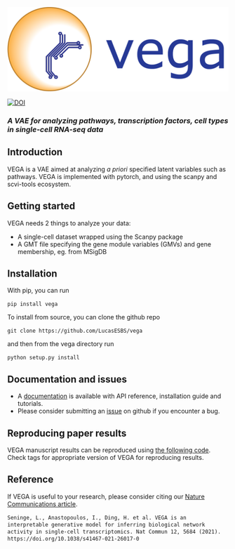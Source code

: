 ![logo](docs/source/_static/logo.png?raw=true "VEGA")

[![DOI](https://zenodo.org/badge/326273034.svg)](https://zenodo.org/badge/latestdoi/326273034)
### _A VAE for analyzing pathways, transcription factors, cell types in single-cell RNA-seq data_

## Introduction

VEGA is a VAE aimed at analyzing _a priori_ specified latent variables such as pathways. VEGA is implemented with pytorch, and using the scanpy and scvi-tools ecosystem.

## Getting started

VEGA needs 2 things to analyze your data:

* A single-cell dataset wrapped using the Scanpy package
* A GMT file specifying the gene module variables (GMVs) and gene membership, eg. from MSigDB

## Installation

With pip, you can run
```
pip install vega
```

To install from source, you can clone the github repo
```
git clone https://github.com/LucasESBS/vega
```

and then from the vega directory run

```
python setup.py install
```

## Documentation and issues

- A [documentation](https://vega-documentation.readthedocs.io/en/latest/index.html) is available with API reference, installation guide and tutorials.
- Please consider submitting an [issue](https://github.com/LucasESBS/vega/issues) on github if you encounter a bug.

## Reproducing paper results

VEGA manuscript results can be reproduced using [the following code](https://github.com/LucasESBS/vega-reproducibility). Check tags for appropriate version of VEGA for reproducing results.

## Reference

If VEGA is useful to your research, please consider citing our [Nature Communications article](https://www.nature.com/articles/s41467-021-26017-0).

```
Seninge, L., Anastopoulos, I., Ding, H. et al. VEGA is an interpretable generative model for inferring biological network activity in single-cell transcriptomics. Nat Commun 12, 5684 (2021). https://doi.org/10.1038/s41467-021-26017-0
```
